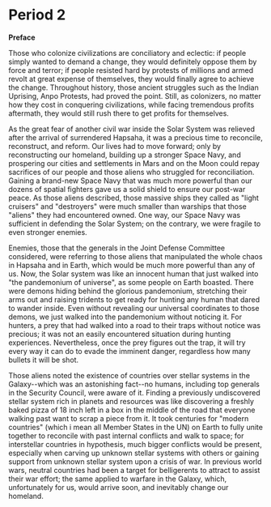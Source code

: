 # Period 2

**Preface**

Those who colonize civilizations are conciliatory and eclectic: if people simply wanted to demand a change, they would definitely oppose them by force and terror; if people resisted hard by protests of millions and armed revolt at great expense of themselves, they would finally agree to achieve the change. Throughout history, those ancient struggles such as the Indian Uprising, Anpo Protests, had proved the point. Still, as colonizers, no matter how they cost in conquering civilizations, while facing tremendous profits aftermath, they would still rush there to get profits for themselves.

As the great fear of another civil war inside the Solar System was relieved after the arrival of surrendered Hapsaha, it was a precious time to reconcile, reconstruct, and reform. Our lives had to move forward; only by reconstructing our homeland, building up a stronger Space Navy, and prospering our cities and settlements in Mars and on the Moon could repay sacrifices of our people and those aliens who struggled for reconciliation. Gaining a brand-new Space Navy that was much more powerful than our dozens of spatial fighters gave us a solid shield to ensure our post-war peace. As those aliens described, those massive ships they called as "light cruisers" and "destroyers" were much smaller than warships that those "aliens" they had encountered owned. One way, our Space Navy was sufficient in defending the Solar System; on the contrary, we were fragile to even stronger enemies.

Enemies, those that the generals in the Joint Defense Committee considered, were referring to those aliens that manipulated the whole chaos in Hapsaha and in Earth, which would be much more powerful than any of us. Now, the Solar system was like an innocent human that just walked into "the pandemonium of universe", as some people on Earth boasted. There were demons hiding behind the glorious pandemonium, stretching their arms out and raising tridents to get ready for hunting any human that dared to wander inside. Even without revealing our universal coordinates to those demons, we just walked into the pandemonium without noticing it. For hunters, a prey that had walked into a road to their traps without notice was precious; it was not an easily encountered situation during hunting experiences. Nevertheless, once the prey figures out the trap, it will try every way it can do to evade the imminent danger, regardless how many bullets it will be shot.

Those aliens noted the existence of countries over stellar systems in the Galaxy--which was an astonishing fact--no humans, including top generals in the Security Council, were aware of it. Finding a previously undiscovered stellar system rich in planets and resources was like discovering a freshly baked pizza of 18 inch left in a box in the middle of the road that everyone walking past want to scrap a piece from it. It took centuries for "modern countries" (which i mean all Member States in the UN) on Earth to fully unite together to reconcile with past internal conflicts and walk to space; for interstellar countries in hypothesis, much bigger conflicts would be present, especially when carving up unknown stellar systems with others or gaining support from unknown stellar system upon a crisis of war. In previous world wars, neutral countries had been a target for belligerents to attract to assist their war effort; the same applied to warfare in the Galaxy, which, unfortunately for us, would arrive soon, and inevitably change our homeland.